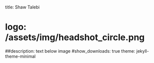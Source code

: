 title: Shaw Talebi
# logo: /assets/img/headshot_circle.png
##description: text below image
#show_downloads: true
theme: jekyll-theme-minimal
